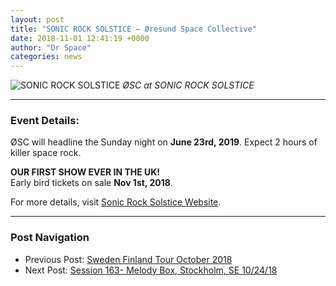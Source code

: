 ```yaml
---
layout: post
title: "SONIC ROCK SOLSTICE – Øresund Space Collective"
date: 2018-11-01 12:41:19 +0000
author: "Dr Space"
categories: news
---
```


![SONIC ROCK SOLSTICE](wp-content/uploads/2018/11/SRS-19-lysergics-2-300x231.jpg)
*ØSC at SONIC ROCK SOLSTICE*

---

### Event Details:
ØSC will headline the Sunday night on **June 23rd, 2019**. Expect 2 hours of killer space rock.

**OUR FIRST SHOW EVER IN THE UK!**  
Early bird tickets on sale **Nov 1st, 2018**.

For more details, visit [Sonic Rock Solstice Website](https://www.sonicrocksolstice.com/).

---

### Post Navigation
- Previous Post: [Sweden Finland Tour October 2018](https://oresundspacecollective.com/articles/398-2/)
- Next Post: [Session 163- Melody Box, Stockholm, SE 10/24/18](https://oresundspacecollective.com/session-163-melody-box-stockholm-se-10-24-18/)
